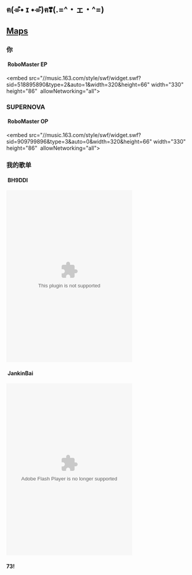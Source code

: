 ## ฅ(⌯͒• ɪ •⌯͒)ฅ❣(.=^・ェ・^=)

## [Maps](/maps/)

### 你
####  **RoboMaster EP**

<embed src="//music.163.com/style/swf/widget.swf?sid=518895890&type=2&auto=1&width=320&height=66" width="330" height="86"  allowNetworking="all">

### SUPERNOVA
####  **RoboMaster OP**

<embed src="//music.163.com/style/swf/widget.swf?sid=909799896&type=3&auto=0&width=320&height=66" width="330" height="86"  allowNetworking="all">

### 我的歌单
####  **BH9DDI**

<embed src="//music.163.com/style/swf/widget.swf?sid=819268134&type=0&auto=1&width=310&height=430" width="330" height="450"  allowNetworking="all">


####  **JankinBai**


<embed src="http://www.xiami.com/widget/232376656_275677117_235_346_e29833_60362a_0/collectPlayer.swf" type="application/x-shockwave-flash" width="330" height="450" wmode="opaque">

#### 73!
